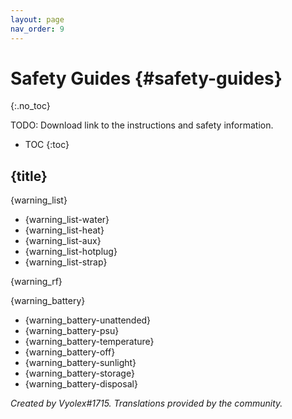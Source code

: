 ```yaml
---
layout: page
nav_order: 9
---
```

# Safety Guides {#safety-guides}
{:.no_toc}

TODO: Download link to the instructions and safety information.

* TOC
{:toc}


## {title}
{warning_list}
- {warning_list-water}
- {warning_list-heat}
- {warning_list-aux}
- {warning_list-hotplug}
- {warning_list-strap}

{warning_rf}

{warning_battery}

- {warning_battery-unattended}
- {warning_battery-psu}
- {warning_battery-temperature}
- {warning_battery-off}
- {warning_battery-sunlight}
- {warning_battery-storage}
- {warning_battery-disposal}

*Created by Vyolex#1715. Translations provided by the community.*
